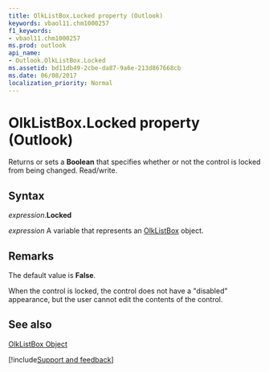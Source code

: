 ```yaml
---
title: OlkListBox.Locked property (Outlook)
keywords: vbaol11.chm1000257
f1_keywords:
- vbaol11.chm1000257
ms.prod: outlook
api_name:
- Outlook.OlkListBox.Locked
ms.assetid: bd11db49-2cbe-da87-9a6e-213d867668cb
ms.date: 06/08/2017
localization_priority: Normal
---
```



# OlkListBox.Locked property (Outlook)

Returns or sets a  **Boolean** that specifies whether or not the control is locked from being changed. Read/write.


## Syntax

_expression_.**Locked**

_expression_ A variable that represents an [OlkListBox](Outlook.OlkListBox.md) object.


## Remarks

The default value is  **False**.

When the control is locked, the control does not have a "disabled" appearance, but the user cannot edit the contents of the control. 


## See also


[OlkListBox Object](Outlook.OlkListBox.md)

[!include[Support and feedback](~/includes/feedback-boilerplate.md)]